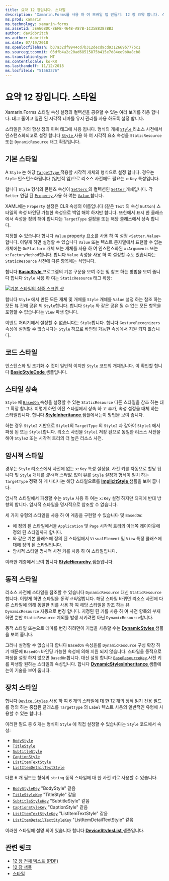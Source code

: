 ```yaml
---
title: 요약 12 장입니다. 스타일
description: 'Xamarin.Forms를 사용 하 여 모바일 앱 만들기: 12 장 요약 합니다. 스타일'
ms.prod: xamarin
ms.technology: xamarin-forms
ms.assetid: 3EAE6BDC-8EFB-464B-A87B-1C35B8387BB3
author: davidbritch
ms.author: dabritch
ms.date: 07/19/2018
ms.openlocfilehash: b37a32df9944cd7b312decd9cd9312669b777bc1
ms.sourcegitcommit: 03dfb4a2c20ad68515875b415e7d84ee9b0a8cb8
ms.translationtype: MT
ms.contentlocale: ko-KR
ms.lasthandoff: 11/12/2018
ms.locfileid: "51563376"
---
```

# <a name="summary-of-chapter-12-styles"></a>요약 12 장입니다. 스타일

Xamarin.Forms 스타일 속성 설정의 컬렉션을 공유할 수 있는 여러 보기를 허용 합니다. 태그 줄이고 일관 된 시각적 테마를 유지 관리를 사용 하도록 설정 합니다.

스타일은 거의 항상 정의 이며 태그에 사용 됩니다. 형식의 개체 [ `Style` ](xref:Xamarin.Forms.Style) 리소스 사전에서 인스턴스화되고로 설정 합니다 [ `Style` ](xref:Xamarin.Forms.VisualElement.Style) 사용 하 여 시각적 요소 속성을 `StaticResource` 또는 `DynamicResource` 태그 확장입니다.

## <a name="the-basic-style"></a>기본 스타일

A `Style` 는 해당 [ `TargetType` ](xref:Xamarin.Forms.Style.TargetType) 적용할 시각적 개체의 형식으로 설정 합니다. 경우는 `Style` 인스턴스화됩니다 (일반적 임)으로 리소스 사전에도 필요는 `x:Key` 특성입니다.

합니다 `Style` 형식의 콘텐츠 속성이 [ `Setters` ](xref:Xamarin.Forms.Style.Setters)의 컬렉션인 [ `Setter` ](xref:Xamarin.Forms.Setter) 개체입니다. 각 `Setter` 연결 된 [ `Property` ](xref:Xamarin.Forms.Setter.Property) 사용 하 여는 [ `Value` ](xref:Xamarin.Forms.Setter.Value)합니다.

XAML에는 `Property` 설정은 CLR 속성의 이름입니다 (같은 `Text` 의 속성 `Button`) 스타일의 속성 바인딩 가능한 속성으로 백업 해야 하지만 합니다. 또한에서 표시 한 클래스에서 속성을 정의 해야 합니다는 `TargetType` 설정을 또는 해당 클래스에서 상속 합니다.

지정할 수 있습니다 합니다 `Value` property 요소를 사용 하 여 설정 `<Setter.Value>`합니다. 이렇게 하면 설정할 수 있습니다 `Value` 또는 텍스트 문자열에서 표현할 수 없는 개체에는 `OnPlatform` 개체 또는 개체를 사용 하 여 인스턴스화된 `x:Arguments` 또는 `x:FactoryMethod`합니다. 합니다 `Value` 속성을 사용 하 여 설정할 수도 있습니다는 `StaticResource` 사전에 다른 항목에는 식입니다.

합니다 [ **BasicStyle** ](https://github.com/xamarin/xamarin-forms-book-samples/tree/master/Chapter12/BasicStyle) 프로그램의 기본 구문을 보여 주는 및 참조 하는 방법을 보여 줍니다 합니다 `Style` 사용 하 여는 `StaticResource` 태그 확장:

[![기본 스타일의 삼중 스크린 샷](images/ch12fg01-small.png "기본 스타일")](images/ch12fg01-large.png#lightbox "기본 스타일")

합니다 `Style` 에서 만든 모든 개체 및 개체를 `Style` 개체를 `Value` 설정 하는 참조 하는 모든 뷰 간에 공유 되 `Style`합니다. 합니다 `Style` 와 같은 공유 될 수 없는 모든 항목을 포함할 수 없습니다는 `View` 파생 합니다.

이벤트 처리기에서 설정할 수 없습니다는 `Style`합니다. 합니다 `GestureRecognizers` 속성에 설정할 수 없습니다는 `Style` 하므로 바인딩 가능한 속성에서 지원 되지 않습니다.

## <a name="styles-in-code"></a>코드 스타일

인스턴스화 및 초기화 수 것이 일반적 이지만 `Style` 코드의 개체입니다. 이 확인할 합니다 [ **BasicStyleCode** ](https://github.com/xamarin/xamarin-forms-book-samples/tree/master/Chapter12/BasicStyleCode) 샘플입니다.

## <a name="style-inheritance"></a>스타일 상속

`Style` 에 [ `BasedOn` ](xref:Xamarin.Forms.Style.BasedOn) 속성을 설정할 수 있는 `StaticResource` 다른 스타일을 참조 하는 태그 확장 합니다. 이렇게 하면 이전 스타일에서 상속 하 고 추가, 속성 설정을 대체 하는 스타일입니다. 합니다 [ **StyleInheritance** ](https://github.com/xamarin/xamarin-forms-book-samples/tree/master/Chapter12/StyleInheritance) 샘플에서는이 방법을 보여 줍니다.

하는 경우 `Style2` 기반으로 `Style1`의 `TargetType` 의 `Style2` 과 같아야 `Style1` 에서 파생 된 또는 `Style1`합니다. 리소스 사전을 `Style1` 저장 된으로 동일한 리소스 사전을 해야 `Style2` 또는 시각적 트리의 더 높은 리소스 사전.

## <a name="implicit-styles"></a>암시적 스타일

경우는 `Style` 리소스에서 사전에 없는 `x:Key` 특성 설정을, 사전 키를 자동으로 할당 됩니다 및 `Style` 개체를 *암시적 스타일*. 없이 뷰를 `Style` 설정과 형식이 일치 하는 `TargetType` 정확 하 게 나타나는 해당 스타일으로를 [ **ImplicitStyle** ](https://github.com/xamarin/xamarin-forms-book-samples/tree/master/Chapter12/ImplicitStyle) 샘플을 보여 줍니다.

암시적 스타일에서 파생할 수는 `Style` 사용 하 여는 `x:Key` 설정 하지만 되지에 반대 방향의 합니다. 암시적 스타일을 명시적으로 참조할 수 없습니다.

세 가지 유형의 스타일을 사용 하 여 계층을 구현할 수 있습니다 및 `BasedOn`:

- 에 정의 된 스타일에서을 `Application` 및 `Page` 시각적 트리의 아래쪽 레이아웃에 정의 된 스타일까지 합니다.
- 와 같은 기본 클래스에 정의 된 스타일에서 `VisualElement` 및 `View` 특정 클래스에 대해 정의 된 스타일입니다.
- 암시적 스타일 명시적 사전 키를 사용 하 여 스타일입니다.

이러한 계층에서 보여 합니다 [ **StyleHierarchy** ](https://github.com/xamarin/xamarin-forms-book-samples/tree/master/Chapter12/StyleHierarchy) 샘플입니다.

## <a name="dynamic-styles"></a>동적 스타일

리소스 사전에 스타일을 참조할 수 있습니다 `DynamicResource` 대신 `StaticResource`합니다. 이렇게 하면 스타일을 *동적 스타일*합니다. 해당 스타일 바뀌면 리소스 사전에 다른 스타일에 의해 동일한 키를 사용 하 여 해당 스타일을 참조 하는 뷰 `DynamicResource` 자동으로 변경 합니다. 지정된 된 키를 사용 하 여 사전 항목의 부재 하면 뿐만 `StaticResource` 예외를 발생 시키려면 아닌 `DynamicResource`합니다.

동적 스타일 또는으로 테마를 변경 하려면이 기법을 사용할 수는 [ **DynamicStyles** ](https://github.com/xamarin/xamarin-forms-book-samples/tree/master/Chapter12/DynamicStyles) 샘플을 보여 줍니다.

그러나 설정할 수 없습니다 합니다 `BasedOn` 속성을를 `DynamicResource` 구성 확장 하기 때문에 `BasedOn` 바인딩 가능한 속성에 의해 지원 되지 않습니다. 스타일을 동적으로 파생을 설정 하지 않으면 `BasedOn`합니다. 대신 설정 합니다 [ `BaseResourceKey` ](xref:Xamarin.Forms.Style.BaseResourceKey) 사전 키를 파생할 원하는 스타일의 속성입니다. 합니다 [ **DynamicStylesInheritance** ](https://github.com/xamarin/xamarin-forms-book-samples/tree/master/Chapter12/DynaStylesInh) 샘플에는이 기술을 보여 줍니다.

## <a name="device-styles"></a>장치 스타일

합니다 [ `Device.Styles` ](xref:Xamarin.Forms.Device.Styles) 사용 하 여 6 개의 스타일에 대 한 12 개의 정적 읽기 전용 필드를 정의 하는 중첩된 클래스를 `TargetType` 의 `Label` 텍스트 사용의 일반적인 유형에 사용할 수 있는 합니다.

이러한 필드 중 6 개는 형식이 `Style` 에 직접 설정할 수 있습니다는 `Style` 코드에서 속성:

- [`BodyStyle`](xref:Xamarin.Forms.Device.Styles.BodyStyle)
- [`TitleStyle`](xref:Xamarin.Forms.Device.Styles.TitleStyle)
- [`SubtitleStyle`](xref:Xamarin.Forms.Device.Styles.SubtitleStyle)
- [`CaptionStyle`](xref:Xamarin.Forms.Device.Styles.CaptionStyle)
- [`ListItemTextStyle`](xref:Xamarin.Forms.Device.Styles.ListItemTextStyle)
- [`ListItemDetailTextStyle`](xref:Xamarin.Forms.Device.Styles.ListItemDetailTextStyle)

다른 6 개 필드는 형식의 `string` 동적 스타일에 대 한 사전 키로 사용할 수 있습니다.

- [`BodyStyleKey`](xref:Xamarin.Forms.Device.Styles.BodyStyleKey) "BodyStyle" 같음
- [`TitleStyleKey`](xref:Xamarin.Forms.Device.Styles.TitleStyleKey) "TitleStyle" 같음
- [`SubtitleStyleKey`](xref:Xamarin.Forms.Device.Styles.SubtitleStyleKey) "SubtitleStyle" 같음
- [`CaptionStyleKey`](xref:Xamarin.Forms.Device.Styles.CaptionStyleKey) "CaptionStyle" 같음
- [`ListItemTextStyleKey`](xref:Xamarin.Forms.Device.Styles.ListItemTextStyleKey) "ListItemTextStyle" 같음
- [`ListItemDetailTextStyleKey`](xref:Xamarin.Forms.Device.Styles.ListItemDetailTextStyleKey) "ListItemDetailTextStyle" 같음

이러한 스타일에 설명 되어 있습니다 합니다 [ **DeviceStylesList** ](https://github.com/xamarin/xamarin-forms-book-samples/tree/master/Chapter12/DeviceStylesList) 샘플입니다.

## <a name="related-links"></a>관련 링크

- [12 장 전체 텍스트 (PDF)](https://download.xamarin.com/developer/xamarin-forms-book/XamarinFormsBook-Ch12-Apr2016.pdf)
- [12 장 샘플](https://github.com/xamarin/xamarin-forms-book-samples/tree/master/Chapter12)
- [스타일](~/xamarin-forms/user-interface/styles/index.md)
